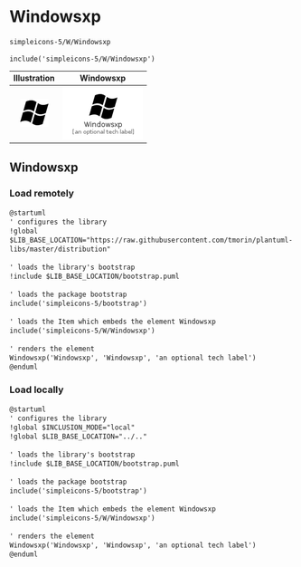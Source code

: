 # Windowsxp


```text
simpleicons-5/W/Windowsxp
```

```text
include('simpleicons-5/W/Windowsxp')
```



| Illustration | Windowsxp |
| :---: | :---: |
| ![illustration for Illustration](../../simpleicons-5/W/Windowsxp.png) | ![illustration for Windowsxp](../../simpleicons-5/W/Windowsxp.Local.png) |




## Windowsxp

### Load remotely
```plantuml
@startuml
' configures the library
!global $LIB_BASE_LOCATION="https://raw.githubusercontent.com/tmorin/plantuml-libs/master/distribution"

' loads the library's bootstrap
!include $LIB_BASE_LOCATION/bootstrap.puml

' loads the package bootstrap
include('simpleicons-5/bootstrap')

' loads the Item which embeds the element Windowsxp
include('simpleicons-5/W/Windowsxp')

' renders the element
Windowsxp('Windowsxp', 'Windowsxp', 'an optional tech label')
@enduml
```

### Load locally
```plantuml
@startuml
' configures the library
!global $INCLUSION_MODE="local"
!global $LIB_BASE_LOCATION="../.."

' loads the library's bootstrap
!include $LIB_BASE_LOCATION/bootstrap.puml

' loads the package bootstrap
include('simpleicons-5/bootstrap')

' loads the Item which embeds the element Windowsxp
include('simpleicons-5/W/Windowsxp')

' renders the element
Windowsxp('Windowsxp', 'Windowsxp', 'an optional tech label')
@enduml
```

